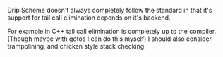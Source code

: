 Drip Scheme doesn't always completely follow the standard in that it's support for tail call elimination depends on it's backend.

For example in C++ tail call elimination is completely up to the compiler. (Though maybe with gotos I can do this myself)
I should also consider trampolining, and chicken style stack checking.
